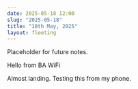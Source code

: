 ```yaml
---
date: 2025-05-18 12:00
slug: "2025-05-18"
title: "18th May, 2025"
layout: fleeting
---
```


Placeholder for future notes.

Hello from BA WiFi

Almost landing. Testing this from my phone.
